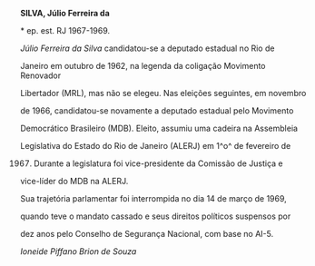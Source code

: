 **SILVA, Júlio Ferreira da**



\* ep. est. RJ 1967-1969.



*Júlio Ferreira da Silva* candidatou-se a deputado estadual no Rio de

Janeiro em outubro de 1962, na legenda da coligação Movimento Renovador

Libertador (MRL), mas não se elegeu. Nas eleições seguintes, em novembro

de 1966, candidatou-se novamente a deputado estadual pelo Movimento

Democrático Brasileiro (MDB). Eleito, assumiu uma cadeira na Assembleia

Legislativa do Estado do Rio de Janeiro (ALERJ) em 1^o^ de fevereiro de

1967. Durante a legislatura foi vice-presidente da Comissão de Justiça e

vice-líder do MDB na ALERJ.



Sua trajetória parlamentar foi interrompida no dia 14 de março de 1969,

quando teve o mandato cassado e seus direitos políticos suspensos por

dez anos pelo Conselho de Segurança Nacional, com base no AI-5.



*Ioneide Piffano Brion de Souza*



